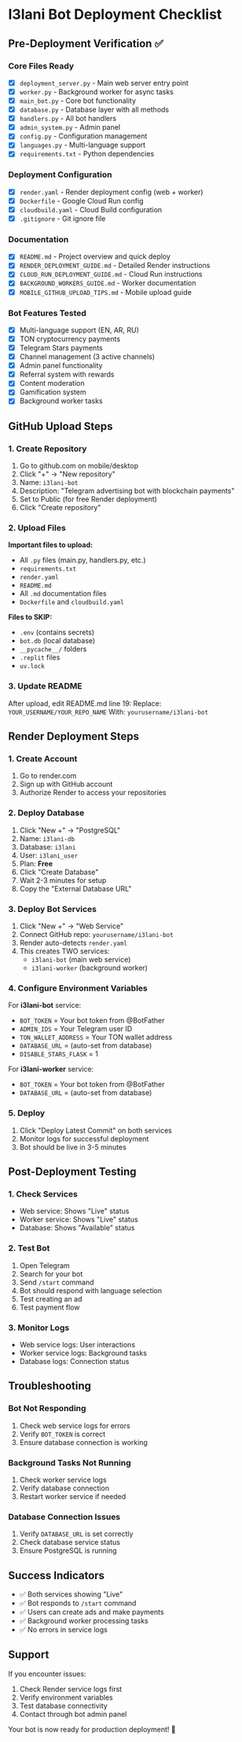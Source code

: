 # I3lani Bot Deployment Checklist

## Pre-Deployment Verification ✅

### Core Files Ready
- [x] `deployment_server.py` - Main web server entry point
- [x] `worker.py` - Background worker for async tasks  
- [x] `main_bot.py` - Core bot functionality
- [x] `database.py` - Database layer with all methods
- [x] `handlers.py` - All bot handlers
- [x] `admin_system.py` - Admin panel
- [x] `config.py` - Configuration management
- [x] `languages.py` - Multi-language support
- [x] `requirements.txt` - Python dependencies

### Deployment Configuration
- [x] `render.yaml` - Render deployment config (web + worker)
- [x] `Dockerfile` - Google Cloud Run config
- [x] `cloudbuild.yaml` - Cloud Build configuration
- [x] `.gitignore` - Git ignore file

### Documentation  
- [x] `README.md` - Project overview and quick deploy
- [x] `RENDER_DEPLOYMENT_GUIDE.md` - Detailed Render instructions
- [x] `CLOUD_RUN_DEPLOYMENT_GUIDE.md` - Cloud Run instructions
- [x] `BACKGROUND_WORKERS_GUIDE.md` - Worker documentation
- [x] `MOBILE_GITHUB_UPLOAD_TIPS.md` - Mobile upload guide

### Bot Features Tested
- [x] Multi-language support (EN, AR, RU)
- [x] TON cryptocurrency payments
- [x] Telegram Stars payments
- [x] Channel management (3 active channels)
- [x] Admin panel functionality
- [x] Referral system with rewards
- [x] Content moderation
- [x] Gamification system
- [x] Background worker tasks

## GitHub Upload Steps

### 1. Create Repository
1. Go to github.com on mobile/desktop
2. Click "+" → "New repository"
3. Name: `i3lani-bot`
4. Description: "Telegram advertising bot with blockchain payments"
5. Set to Public (for free Render deployment)
6. Click "Create repository"

### 2. Upload Files
**Important files to upload:**
- All `.py` files (main.py, handlers.py, etc.)
- `requirements.txt`
- `render.yaml` 
- `README.md`
- All `.md` documentation files
- `Dockerfile` and `cloudbuild.yaml`

**Files to SKIP:**
- `.env` (contains secrets)
- `bot.db` (local database)
- `__pycache__/` folders
- `.replit` files
- `uv.lock`

### 3. Update README
After upload, edit README.md line 19:
Replace: `YOUR_USERNAME/YOUR_REPO_NAME`
With: `yourusername/i3lani-bot`

## Render Deployment Steps

### 1. Create Account
1. Go to render.com
2. Sign up with GitHub account
3. Authorize Render to access your repositories

### 2. Deploy Database
1. Click "New +" → "PostgreSQL"
2. Name: `i3lani-db`
3. Database: `i3lani`
4. User: `i3lani_user`
5. Plan: **Free**
6. Click "Create Database"
7. Wait 2-3 minutes for setup
8. Copy the "External Database URL"

### 3. Deploy Bot Services
1. Click "New +" → "Web Service"
2. Connect GitHub repo: `yourusername/i3lani-bot`
3. Render auto-detects `render.yaml`
4. This creates TWO services:
   - `i3lani-bot` (main web service)
   - `i3lani-worker` (background worker)

### 4. Configure Environment Variables
For **i3lani-bot** service:
- `BOT_TOKEN` = Your bot token from @BotFather
- `ADMIN_IDS` = Your Telegram user ID
- `TON_WALLET_ADDRESS` = Your TON wallet address
- `DATABASE_URL` = (auto-set from database)
- `DISABLE_STARS_FLASK` = 1

For **i3lani-worker** service:
- `BOT_TOKEN` = Your bot token from @BotFather  
- `DATABASE_URL` = (auto-set from database)

### 5. Deploy
1. Click "Deploy Latest Commit" on both services
2. Monitor logs for successful deployment
3. Bot should be live in 3-5 minutes

## Post-Deployment Testing

### 1. Check Services
- Web service: Shows "Live" status
- Worker service: Shows "Live" status  
- Database: Shows "Available" status

### 2. Test Bot
1. Open Telegram
2. Search for your bot
3. Send `/start` command
4. Bot should respond with language selection
5. Test creating an ad
6. Test payment flow

### 3. Monitor Logs
- Web service logs: User interactions
- Worker service logs: Background tasks
- Database logs: Connection status

## Troubleshooting

### Bot Not Responding
1. Check web service logs for errors
2. Verify `BOT_TOKEN` is correct
3. Ensure database connection is working

### Background Tasks Not Running
1. Check worker service logs
2. Verify database connection
3. Restart worker service if needed

### Database Connection Issues
1. Verify `DATABASE_URL` is set correctly
2. Check database service status
3. Ensure PostgreSQL is running

## Success Indicators
- ✅ Both services showing "Live"
- ✅ Bot responds to `/start` command
- ✅ Users can create ads and make payments
- ✅ Background worker processing tasks
- ✅ No errors in service logs

## Support
If you encounter issues:
1. Check Render service logs first
2. Verify environment variables
3. Test database connectivity
4. Contact through bot admin panel

Your bot is now ready for production deployment! 🚀